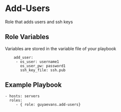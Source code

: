 Add-Users
=========

Role that adds users and ssh keys


Role Variables
--------------

Variables are stored in the variable file of your playbook

		add_user:
		 - os_user: username1
		   os_user_pw: password1
		   ssh_key_file: ssh.pub


Example Playbook
----------------


    - hosts: servers
      roles:
         - { role: guyaevans.add-users}


